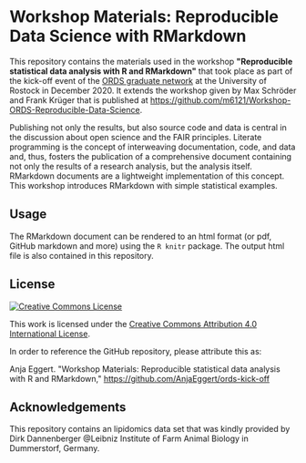 ﻿# Workshop Materials: Reproducible Data Science with RMarkdown

This repository contains the materials used in the workshop **"Reproducible statistical data analysis with R and RMarkdown"** that took place as part of the kick-off event of the [ORDS graduate network](https://www.uni-rostock.de/forschung/nachwuchsfoerderung/graduiertenakademie/netzwerke/ords/) at the University of Rostock in December 2020.
It extends the workshop given by Max Schröder and Frank Krüger that is published at https://github.com/m6121/Workshop-ORDS-Reproducible-Data-Science.

Publishing not only the results, but also source code and data is central in the discussion about open science and the FAIR principles.
Literate programming is the concept of interweaving documentation, code, and data and, thus, fosters the publication of a comprehensive document containing not only the results of a research analysis, but the analysis itself.
RMarkdown documents are a lightweight implementation of this concept.
This workshop introduces RMarkdown with simple statistical examples.


## Usage
The RMarkdown document can be rendered to an html format (or pdf, GitHub markdown and more) using the `R knitr` package. The output html file is also contained in this repository.


## License
[![Creative Commons License](https://i.creativecommons.org/l/by/4.0/88x31.png)](http://creativecommons.org/licenses/by/4.0/)

This work is licensed under the [Creative Commons Attribution 4.0 International License](http://creativecommons.org/licenses/by/4.0/).

In order to reference the GitHub repository, please attribute this as:

Anja Eggert. "Workshop Materials: Reproducible statistical data analysis with R and RMarkdown," https://github.com/AnjaEggert/ords-kick-off

## Acknowledgements
This repository contains an lipidomics data set that was kindly provided by Dirk Dannenberger @Leibniz Institute of Farm Animal Biology in Dummerstorf, Germany.
